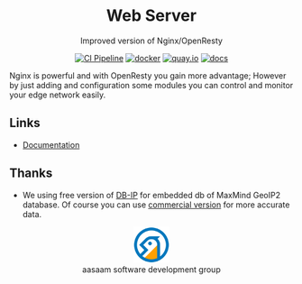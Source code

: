 <div align="center">
  <h1>
    Web Server
  </h1>
  <p>
    Improved version of Nginx/OpenResty
  </p>
  <p>
    <a href="https://gitlab.com/aasaam/web-server/-/pipelines"><img alt="CI Pipeline" src="https://gitlab.com/aasaam/web-server/badges/master/pipeline.svg"></a>
    <a href="https://hub.docker.com/r/aasaam/web-server" target="_blank"><img src="https://img.shields.io/docker/image-size/aasaam/web-server?label=docker%20image" alt="docker" /></a>
    <a href="https://quay.io/repository/aasaam/web-server" target="_blank"><img src="https://img.shields.io/badge/docker%20image-quay.io-blue" alt="quay.io" /></a>
    <a href="https://aasaam.github.io/web-server/" target="_blank"><img src="https://github.com/aasaam/web-server/actions/workflows/docs.yml/badge.svg" alt="docs" /></a>
  </p>
</div>

Nginx is powerful and with OpenResty you gain more advantage; However by just adding and configuration some modules you can control and monitor your edge network easily.

## Links

- [Documentation](https://aasaam.github.io/web-server/)

## Thanks

- We using free version of [DB-IP](https://db-ip.com/) for embedded db of MaxMind GeoIP2 database. Of course you can use [commercial version](https://db-ip.com/db/) for more accurate data.

<div>
  <p align="center">
    <a href="https://aasaam.com" title="aasaam software development group">
      <img alt="aasaam software development group" width="64" src="https://raw.githubusercontent.com/aasaam/information/master/logo/aasaam.svg">
    </a>
    <br />
    aasaam software development group
  </p>
</div>
